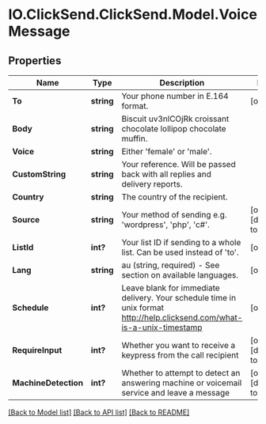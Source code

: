 # IO.ClickSend.ClickSend.Model.VoiceMessage
## Properties

Name | Type | Description | Notes
------------ | ------------- | ------------- | -------------
**To** | **string** | Your phone number in E.164 format. | [optional] 
**Body** | **string** | Biscuit uv3nlCOjRk croissant chocolate lollipop chocolate muffin. | 
**Voice** | **string** | Either &#39;female&#39; or &#39;male&#39;. | 
**CustomString** | **string** | Your reference. Will be passed back with all replies and delivery reports. | 
**Country** | **string** | The country of the recipient. | 
**Source** | **string** | Your method of sending e.g. &#39;wordpress&#39;, &#39;php&#39;, &#39;c#&#39;. | [optional] [default to "sdk"]
**ListId** | **int?** | Your list ID if sending to a whole list. Can be used instead of &#39;to&#39;. | [optional] 
**Lang** | **string** | au (string, required) - See section on available languages. | [optional] 
**Schedule** | **int?** | Leave blank for immediate delivery. Your schedule time in unix format http://help.clicksend.com/what-is-a-unix-timestamp | [optional] 
**RequireInput** | **int?** | Whether you want to receive a keypress from the call recipient | [optional] [default to 0]
**MachineDetection** | **int?** | Whether to attempt to detect an answering machine or voicemail service and leave a message | [optional] [default to 0]

[[Back to Model list]](../README.md#documentation-for-models) [[Back to API list]](../README.md#documentation-for-api-endpoints) [[Back to README]](../README.md)

